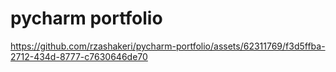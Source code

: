 # pycharm portfolio



https://github.com/rzashakeri/pycharm-portfolio/assets/62311769/f3d5ffba-2712-434d-8777-c7630646de70

